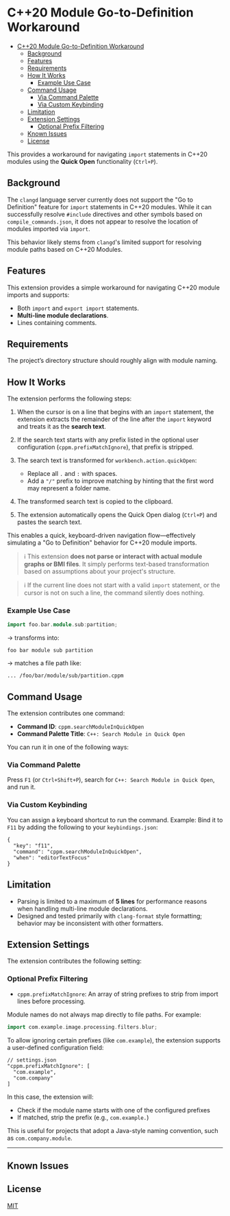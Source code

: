# C++20 Module Go-to-Definition Workaround

- [C++20 Module Go-to-Definition Workaround](#c20-module-go-to-definition-workaround)
  - [Background](#background)
  - [Features](#features)
  - [Requirements](#requirements)
  - [How It Works](#how-it-works)
    - [Example Use Case](#example-use-case)
  - [Command Usage](#command-usage)
    - [Via Command Palette](#via-command-palette)
    - [Via Custom Keybinding](#via-custom-keybinding)
  - [Limitation](#limitation)
  - [Extension Settings](#extension-settings)
    - [Optional Prefix Filtering](#optional-prefix-filtering)
  - [Known Issues](#known-issues)
  - [License](#license)

This provides a workaround for navigating `import` statements in C++20 modules using the **Quick Open** functionality (`Ctrl+P`).

## Background

The `clangd` language server currently does not support the "Go to Definition" feature for `import` statements in C++20 modules. While it can successfully resolve `#include` directives and other symbols based on `compile_commands.json`, it does not appear to resolve the location of modules imported via `import`.

This behavior likely stems from `clangd`'s limited support for resolving module paths based on C++20 Modules.

## Features

This extension provides a simple workaround for navigating C++20 module imports and supports:

- Both `import` and `export import` statements.
- **Multi-line module declarations**.
- Lines containing comments.

## Requirements

The project’s directory structure should roughly align with module naming.

## How It Works

The extension performs the following steps:

1. When the cursor is on a line that begins with an `import` statement, the extension extracts the remainder of the line after the `import` keyword and treats it as the **search text**.

2. If the search text starts with any prefix listed in the optional user configuration (`cppm.prefixMatchIgnore`), that prefix is stripped.

3. The search text is transformed for `workbench.action.quickOpen`:

   - Replace all `.` and `:` with spaces.
   - Add a `"/"` prefix to improve matching by hinting that the first word may represent a folder name.

4. The transformed search text is copied to the clipboard.

5. The extension automatically opens the Quick Open dialog (`Ctrl+P`) and pastes the search text.

This enables a quick, keyboard-driven navigation flow—effectively simulating a "Go to Definition" behavior for C++20 module imports.

> ℹ️ This extension **does not parse or interact with actual module graphs or BMI files**. It simply performs text-based transformation based on assumptions about your project's structure.

> ℹ️ If the current line does not start with a valid `import` statement, or the cursor is not on such a line, the command silently does nothing.

### Example Use Case

```cpp
import foo.bar.module.sub:partition;
```

→ transforms into:

```
foo bar module sub partition
```

→ matches a file path like:

```
... /foo/bar/module/sub/partition.cppm
```

## Command Usage

The extension contributes one command:

- **Command ID**: `cppm.searchModuleInQuickOpen`
- **Command Palette Title**: `C++: Search Module in Quick Open`

You can run it in one of the following ways:

### Via Command Palette

Press `F1` (or `Ctrl+Shift+P`), search for `C++: Search Module in Quick Open`, and run it.

### Via Custom Keybinding

You can assign a keyboard shortcut to run the command.
Example: Bind it to `F11` by adding the following to your `keybindings.json`:

```jsonc
{
  "key": "f11",
  "command": "cppm.searchModuleInQuickOpen",
  "when": "editorTextFocus"
}
```

## Limitation

- Parsing is limited to a maximum of **5 lines** for performance reasons when handling multi-line module declarations.
- Designed and tested primarily with `clang-format` style formatting; behavior may be inconsistent with other formatters.

## Extension Settings

The extension contributes the following setting:

### Optional Prefix Filtering

- `cppm.prefixMatchIgnore`: An array of string prefixes to strip from import lines before processing.

Module names do not always map directly to file paths. For example:

```cpp
import com.example.image.processing.filters.blur;
```

To allow ignoring certain prefixes (like `com.example`), the extension supports a user-defined configuration field:

```jsonc
// settings.json
"cppm.prefixMatchIgnore": [
  "com.example",
  "com.company"
]
```

In this case, the extension will:

- Check if the module name starts with one of the configured prefixes
- If matched, strip the prefix (e.g., `com.example.`)

This is useful for projects that adopt a Java-style naming convention, such as `com.company.module`.

---

## Known Issues

## License

[MIT](LICENSE)

